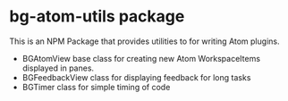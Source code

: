 # bg-atom-utils package

This is an NPM Package that provides utilities to for writing Atom plugins.

* BGAtomView base class for creating new Atom WorkspaceItems displayed in panes. 
* BGFeedbackView class for displaying feedback for long tasks
* BGTimer class for simple timing of code
